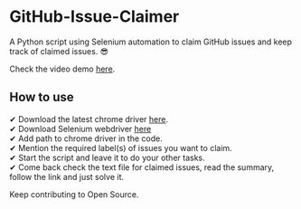 # GitHub-Issue-Claimer

A Python script using Selenium automation to claim GitHub issues and keep track of claimed issues. 😎

Check the video demo <a href="https://drive.google.com/drive/folders/1sDYCmxRspyxv0toeP7URL87WFy1Jv1Zw">here</a>.

## How to use 

✔ Download the latest chrome driver <a href="https://chromedriver.chromium.org/downloads">here</a>.
<br>
✔ Download Selenium webdriver <a href="https://www.selenium.dev/downloads/">here</a>
<br>
✔ Add path to chrome driver in the code.
<br>
✔ Mention the required label(s) of issues you want to claim.
<br>
✔ Start the script and leave it to do your other tasks.
<br>
✔ Come back check the text file for claimed issues, read the summary, follow the link and just solve it.
<br>

Keep contributing to Open Source.
